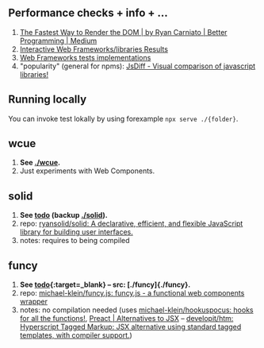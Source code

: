 ## Performance checks + info + …
1. [The Fastest Way to Render the DOM | by Ryan Carniato | Better Programming | Medium](https://medium.com/better-programming/the-fastest-way-to-render-the-dom-e3b226b15ca3)
  1. [Interactive Web Frameworks/libraries Results](https://krausest.github.io/js-framework-benchmark/2020/table_chrome_87.0.4280.66.html)
  1. [Web Frameworks tests implementations](https://github.com/krausest/js-framework-benchmark/tree/master/frameworks)
1. "popularity" (general for npms): [JsDiff - Visual comparison of javascript libraries!](https://jsdiff.dev/)

## Running locally
You can invoke test lokally by using forexample `npx serve ./{folder}`.

## wcue
1. **See [./wcue](./wcue).**
1. Just experiments with Web Components.

## solid
1. **See [todo](https://codesandbox.io/s/solid-simple-todos-tagged-template-literals-forked-2ek1q) (backup [./solid](./solid)).**
1. repo: [ryansolid/solid: A declarative, efficient, and flexible JavaScript library for building user interfaces.](https://github.com/ryansolid/solid)
1. notes: requires to being compiled

## funcy
1. **See [todo](https://refined-github-html-preview.kidonng.workers.dev/jaandrle/playground-generating-html-dom/raw/main/funcy/index.html){:target=_blank} – src: [./funcy]{./funcy}.**
1. repo: [michael-klein/funcy.js: funcy.js - a functional web components wrapper](https://github.com/michael-klein/funcy.js)
1. notes: no compilation needed (uses [michael-klein/hookuspocus: hooks for all the functions!](https://github.com/michael-klein/hookuspocus), [Preact | Alternatives to JSX](https://preactjs.com/guide/v10/getting-started/#alternatives-to-jsx) – [developit/htm: Hyperscript Tagged Markup: JSX alternative using standard tagged templates, with compiler support.](https://github.com/developit/htm))